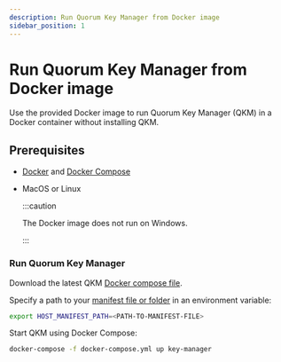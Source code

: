 ```yaml
---
description: Run Quorum Key Manager from Docker image
sidebar_position: 1
---
```


# Run Quorum Key Manager from Docker image

Use the provided Docker image to run Quorum Key Manager (QKM) in a Docker container without installing QKM.

## Prerequisites

- [Docker](https://docs.docker.com/install/) and [Docker Compose](https://docs.docker.com/compose/install/)
- MacOS or Linux

  :::caution

  The Docker image does not run on Windows.

  :::

### Run Quorum Key Manager

Download the latest QKM [Docker compose file](https://github.com/ConsenSys/quorum-key-manager/blob/main/docker-compose.yml).

Specify a path to your [manifest file or folder](../HowTo/Use-Manifest-File/Overview.md) in an environment variable:

```bash
export HOST_MANIFEST_PATH=<PATH-TO-MANIFEST-FILE>
```

Start QKM using Docker Compose:

```bash
docker-compose -f docker-compose.yml up key-manager
```
